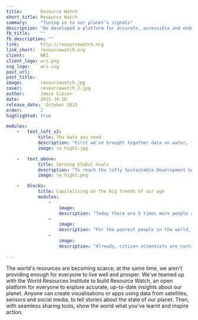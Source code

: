 ```yaml
---
title:       Resource Watch
short_title: Resource Watch
summary:     "Tuning in to our planet's signals"
description: "We developed a platform for accurate, accessible and understandable insights about our world, working with WRI and many other partners"
fb_title:    ""
fb_description: "" 
link:        http://resourcewatch.org
link_short:  resourcewatch.org
client:      WRI
client_logo: wri.png
svg_logo:    wri.svg
post_url:    
post_title:  
image:       resourcewatch.jpg
cover:       resourcewatch_2.jpg
author:      Jamie Gibson
date:        2015-10-16
release_date:  October 2015
order:       2
highlighted: true  

modules:
    -   text_left_v2:
            title: The data you need
            description: "First we've brought together data on water, food security, conservation, climate change and much much more. But we know that if you want to truly understand these issues, and the interrelations between them, you need intuitive visualisations. With insights, dashboards and Planet Pulse, you've got multiple angles to analyse the data."
            image: rw_high1.jpg

    -   text_above:
            title: Serving Global Goals
            description: "To reach the lofty Sustainable Development Goals agreed in September 2015, we need precise data to act in the right places at the right time. Moreover we need to share this data widely, using advances in machine learning, data processing and mobile phone ownership to give insights to the people on the frontline of social development and environmental protection."
            image: rw_high2.png

    -   blocks:
            title: Capitalising on the big trends of our age
            modules:
                -
                    image: 
                    description: "Today there are 5 times more people accessing the internet on mobiles than desktops. In 5 years four fifths of the world’s adults will own a smartphone and around 90% of the world will have 3G coverage. By building mobile first services, Resource Watch will be able to reach a global audience of billions."
                -
                    image: 
                    description: "For the poorest people in the world, mobile technology can balance inequalities in access to information. By releasing more open data and presenting it in a way that people can understand and easily access, Resource Watch will be a tool for all."
                -
                    image: 
                    description: "Already, citizen scientists are contributing more observations of key species than professional academics. With advanced, easy-to-use analytical tools, these scientists can also create knowledge and insight, right here on Resource Watch."

---
```

The world's resources are becoming scarce; at the same time, we aren't providing enough for everyone to live well and prosper. We've teamed up with the World Resources Institute to build Resource Watch, an open platform for everyone to explore accurate, up-to-date insights about our planet. Anyone can create visualisations or apps using data from satellites, sensors and social media, to tell stories about the state of our planet. Then, with seamless sharing tools, show the world what you've learnt and inspire action.
